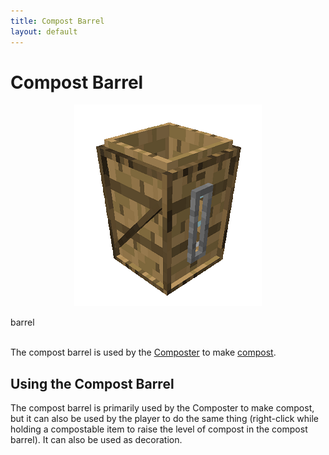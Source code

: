 ```yaml
---
title: Compost Barrel
layout: default
---
```

# Compost Barrel 

<div class="infobox box text-center">
    <p style="text-align:center;"><img src="../../assets/images/items/barrel.png" alt="Compost Barrel"></p>
    <recipe>barrel</recipe>
</div>
<br>

The compost barrel is used by the [Composter](../../source/workers/composter) to make [compost](../../source/items/compost).
<br>

## Using the Compost Barrel

The compost barrel is primarily used by the Composter to make compost, but it can also be used by the player to do the same thing (right-click while holding a compostable item to raise the level of compost in the compost barrel). It can also be used as decoration.
